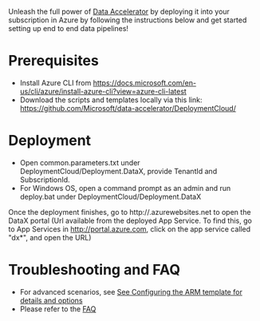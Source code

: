 Unleash the full power of [Data Accelerator](Data-accelerator) by deploying it into your subscription in Azure by following the instructions below and get started setting up end to end data pipelines! 

# Prerequisites
 - Install Azure CLI from https://docs.microsoft.com/en-us/cli/azure/install-azure-cli?view=azure-cli-latest
 - Download the scripts and templates locally via this link: https://github.com/Microsoft/data-accelerator/DeploymentCloud/

# Deployment
 - Open common.parameters.txt under DeploymentCloud/Deployment.DataX, provide TenantId and SubscriptionId.  
 - For Windows OS, open a command prompt as an admin and run deploy.bat under DeploymentCloud/Deployment.DataX

Once the deployment finishes, go to http://<name>.azurewebsites.net to open the DataX portal (Url available from the deployed App Service. To find this, go to App Services in http://portal.azure.com, click on the app service called "dx*", and open the URL)
   
# Troubleshooting and FAQ
 - For advanced scenarios, see [See Configuring the ARM template for details and options](https://github.com/Microsoft/data-accelerator/wiki/Arm-Parameters)
 - Please refer to the [FAQ](FAQ)
	
